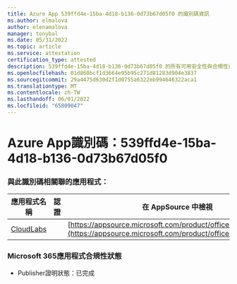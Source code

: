 ```yaml
---
title: Azure App 539ffd4e-15ba-4d18-b136-0d73b67d05f0 的識別碼資訊
ms.author: elmalova
author: elenamalova
manager: tonybal
ms.date: 05/31/2022
ms.topic: article
ms.service: attestation
certification_type: attested
description: 539ffd4e-15ba-4d18-b136-0d73b67d05f0 的所有可用安全性與合規性資訊。
ms.openlocfilehash: 01d860bcf1d3664e95b95c271d81283d904e3837
ms.sourcegitcommit: 29a4475d630d2f1d0755a6322eb994646322aca1
ms.translationtype: MT
ms.contentlocale: zh-TW
ms.lasthandoff: 06/01/2022
ms.locfileid: "65809047"
---
```

# <a name="azure-app-id-539ffd4e-15ba-4d18-b136-0d73b67d05f0"></a>Azure App識別碼：539ffd4e-15ba-4d18-b136-0d73b67d05f0


### <a name="apps-associated-with-this-id"></a>與此識別碼相關聯的應用程式：
| **應用程式名稱** | **認證** | **在 AppSource 中檢視** |
|--------------|---------------|-----------------------|
| [CloudLabs](../forward/WA200003273.md) |  | [https://appsource.microsoft.com/product/office/WA200003273](https://appsource.microsoft.com/product/office/WA200003273) |

### <a name="microsoft-365-app-compliance-status"></a>Microsoft 365應用程式合規性狀態
- Publisher證明狀態：已完成
